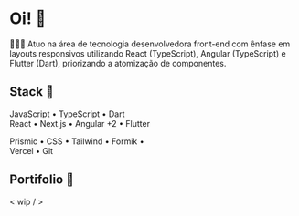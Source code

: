 # Oi! 🌼
👩🏻‍💻 Atuo na área de tecnologia desenvolvedora front-end com ênfase em layouts responsivos utilizando React (TypeScript), Angular (TypeScript)  e Flutter (Dart), priorizando a atomização de componentes.
<br />

## Stack 🔹

JavaScript • TypeScript • Dart
<br/>
React • Next.js • Angular +2 • Flutter
<br />

Prismic • CSS • Tailwind • Formik •
<br />
Vercel • Git

## Portifolio 🎨
< wip / >

<!--
**louanalemos/louanalemos** is a ✨ _special_ ✨ repository because its `README.md` (this file) appears on your GitHub profile.

Here are some ideas to get you started:

- 🔭 I’m currently working on ...
- 🌱 I’m currently learning ...
- 👯 I’m looking to collaborate on ...
- 🤔 I’m looking for help with ...
- 💬 Ask me about ...
- 📫 How to reach me: ...
- 😄 Pronouns: ...
- ⚡ Fun fact: ...
-->
